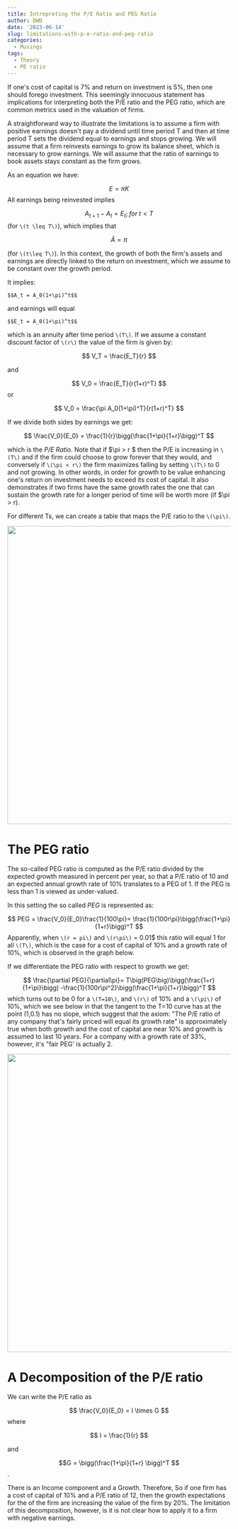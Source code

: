 ```yaml
---
title: Intrepreting the P/E Ratio and PEG Ratio
author: DWD
date: '2023-06-14'
slug: limitations-with-p-e-ratio-and-peg-ratio
categories:
  - Musings
tags:
  - Theory
  - PE ratio
---
```


If one's cost of capital is 7% and return on investment is 5%, then one should forego investment. This seemingly innocuous statement has implications for interpreting both the P/E ratio and the PEG ratio, which are common metrics used in the valuation of firms.

A straightforward way to illustrate the limitations is to assume a firm with positive earnings doesn't pay a dividend until time period T and then at time period T sets the dividend equal to earnings and stops growing. We will assume that a firm reinvests earnings to grow its balance sheet, which is necessary to grow earnings. We will assume that the ratio of earnings to book assets stays constant as the firm grows.

As an equation we have:

$$ E = \pi K $$ All earnings being reinvested implies

$$ A_{t+1}-A_t = E_t;  \; for \; t <T$$ (for `\(t \leq T\)`), which implies that

$$ \hat{A} = \pi $$

(for `\(t\leq T\)`). In this context, the growth of both the firm's assets and earnings are directly linked to the return on investment, which we assume to be constant over the growth period.

It implies:

`$$A_t = A_0(1+\pi)^t$$`

and earnings will equal

`$$E_t = A_0(1+\pi)^t$$`

which is an annuity after time period `\(T\)`. If we assume a constant discount factor of `\(r\)` the value of the firm is given by:

$$ V_T = \frac{E_T}{r} $$

and

$$ V_0 =  \frac{E_T}{r(1+r)^T} $$ or

$$ V_0 =  \frac{\pi A_0(1+\pi)^T}{r(1+r)^T} $$

If we divide both sides by earnings we get:

$$ \frac{V_0}{E_0} =  \frac{1}{r}\bigg(\frac{1+\pi}{1+r}\bigg)^T $$

which is the *P/E Ratio*. Note that if \$\pi \> r \$ then the P/E is increasing in `\(T\)` and if the firm could choose to grow forever that they would, and conversely if `\(\pi < r\)` the firm maximizes falling by setting `\(T\)` to 0 and not growing. In other words, in order for growth to be value enhancing one's return on investment needs to exceed its cost of capital. It also demonstrates if two firms have the same growth rates the one that can sustain the growth rate for a longer period of time will be worth more (if \$\pi \> r).

For different Ts, we can create a table that maps the P/E ratio to the `\(\pi\)`.

<img src="{{< blogdown/postref >}}index_files/figure-html/unnamed-chunk-1-1.png" width="672" />

# The PEG ratio

The so-called PEG ratio is computed as the P/E ratio divided by the expected growth measured in percent per year, so that a P/E ratio of 10 and an expected annual growth rate of 10% translates to a PEG of 1. If the PEG is less than 1 is viewed as under-valued.

In this setting the so called *PEG* is represented as:

$$ PEG = \frac{V_0}{E_0}\frac{1}{100\pi}=  \frac{1}{100r\pi}\bigg(\frac{1+\pi}{1+r}\bigg)^T $$ Apparently, when `\(r = pi\)` and `\(r\pi\)` = 0.01\$ this ratio will equal 1 for all `\(T\)`, which is the case for a cost of capital of 10% and a growth rate of 10%, which is observed in the graph below.

If we differentiate the PEG ratio with respect to growth we get:

$$ \frac{\partial PEG}{\partial\pi}=  T\big(PEG\big)\bigg(\frac{1+r}{1+\pi}\bigg) -\frac{1}{100r\pi^2}\bigg(\frac{1+\pi}{1+r}\bigg)^T $$ which turns out to be 0 for a `\(T=10\)`, and `\(r\)` of 10% and a `\(\pi\)` of 10%, which we see below in that the tangent to the T=10 curve has at the point (1,0.1) has no slope, which suggest that the axiom: "The P/E ratio of any company that's fairly priced will equal its growth rate" is approximately true when both growth and the cost of capital are near 10% and growth is assumed to last 10 years. For a company with a growth rate of 33%, however, it's "fair PEG' is actually 2.

<img src="{{< blogdown/postref >}}index_files/figure-html/unnamed-chunk-2-1.png" width="672" />

# A Decomposition of the P/E ratio

We can write the P/E ratio as 

$$ \frac{V_0}{E_0} =  I \times G $$
where 

$$ I = \frac{1}{r} $$ 

and 

$$G = \bigg(\frac{1+\pi}{1+r} \bigg)^T $$. 

There is an Income component and a Growth.  Therefore, So if one firm has a cost of capital of 10% and a P/E ratio of 12, then the growth expectations for the of the firm are increasing the value of the firm by 20%.   The limitation of this decomposition, however, is it is not clear how to apply it to a firm with negative earnings.





